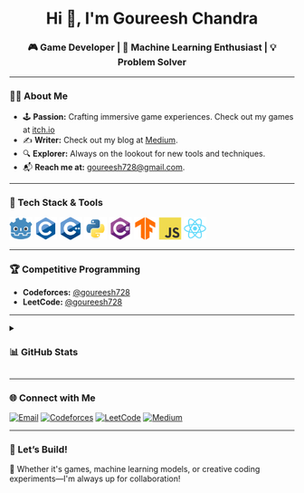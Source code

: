 

<h1 align="center">Hi 👾, I'm Goureesh Chandra</h1>
<h3 align="center">🎮 Game Developer | 🤖 Machine Learning Enthusiast | 💡 Problem Solver</h3>



---

### 👨‍💻 About Me
- 🕹️ **Passion:** Crafting immersive game experiences. Check out my games at [itch.io](https://herogo3241.itch.io/)  
- ✍️ **Writer:** Check out my blog at [Medium](https://medium.com/@goureesh728).  
- 🔍 **Explorer:** Always on the lookout for new tools and techniques.
- 📬 **Reach me at:** [goureesh728@gmail.com](mailto:goureesh728@gmail.com).  

---

### 🔧 Tech Stack & Tools
<p align="left">
  <img src="https://raw.githubusercontent.com/devicons/devicon/master/icons/godot/godot-original.svg" alt="Godot" width="40" height="40" />
  <img src="https://raw.githubusercontent.com/devicons/devicon/master/icons/c/c-original.svg" alt="C++" width="40" height="40" />
  <img src="https://raw.githubusercontent.com/devicons/devicon/master/icons/cplusplus/cplusplus-original.svg" alt="C++" width="40" height="40" />
  <img src="https://raw.githubusercontent.com/devicons/devicon/master/icons/python/python-original.svg" alt="Python" width="40" height="40" />
  <img src="https://raw.githubusercontent.com/devicons/devicon/master/icons/csharp/csharp-original.svg" alt="C#" width="40" height="40" />
  <img src="https://raw.githubusercontent.com/devicons/devicon/master/icons/tensorflow/tensorflow-original.svg" alt="TensorFlow" width="40" height="40" />
  <img src="https://raw.githubusercontent.com/devicons/devicon/master/icons/javascript/javascript-original.svg" alt="JavaScript" width="40" height="40" />
  <img src="https://raw.githubusercontent.com/devicons/devicon/master/icons/react/react-original.svg" alt="React" width="40" height="40" />
</p>

---

### 🏆 Competitive Programming
- **Codeforces:** [@goureesh728](https://codeforces.com/profile/goureesh728)  
- **LeetCode:** [@goureesh728](https://leetcode.com/u/goureesh728/)

---

<details> <summary> <h3> 📊 GitHub Stats</h3> </summary> 
<div align="center">
  <img src="https://github-readme-stats.vercel.app/api?username=Herogo3241&hide_title=false&hide_rank=false&show_icons=true&include_all_commits=true&count_private=true&disable_animations=false&theme=onedark&locale=en&hide_border=false&order=1" height="150" alt="stats graph"  />
  <img src="https://github-readme-stats.vercel.app/api/top-langs?username=Herogo3241&locale=en&hide_title=false&layout=compact&card_width=320&langs_count=5&theme=onedark&hide_border=false&order=2" height="150" alt="languages graph"  />
  <img src="https://streak-stats.demolab.com?user=Herogo3241&locale=en&mode=daily&theme=onedark&hide_border=false&border_radius=5&order=3" height="150" alt="streak graph"  />
  <!-- <img src="https://github-profile-trophy.vercel.app?username=Herogo3241&theme=dracula&column=-1&row=1&margin-w=8&margin-h=8&no-bg=false&no-frame=false&order=4" height="150" alt="trophy graph"  /> -->
  <img src="https://github-readme-activity-graph.vercel.app/graph?username=Herogo3241&radius=16&theme=monokai&area=true&order=5" height="300" alt="activity-graph graph"  />
</div>
</details>

---

### 🌐 Connect with Me
<p align="left">
  <a href="mailto:goureesh728@gmail.com"><img src="https://img.shields.io/badge/-Email-red?style=for-the-badge&logo=gmail&logoColor=white" alt="Email" /></a>
  <a href="https://codeforces.com/profile/goureesh728" target="_blank"><img src="https://img.shields.io/badge/Codeforces-1f8acb?style=for-the-badge&logo=codeforces&logoColor=white" alt="Codeforces" /></a>
  <a href="https://leetcode.com/u/goureesh728/" target="_blank"><img src="https://img.shields.io/badge/LeetCode-orange?style=for-the-badge&logo=leetcode&logoColor=white" alt="LeetCode" /></a>
  <a href="https://medium.com/@goureesh728" target="_blank"><img src="https://img.shields.io/badge/Medium-black?style=for-the-badge&logo=medium&logoColor=white" alt="Medium" /></a>
</p>

---

### 🎯 Let’s Build!
🚀 Whether it's games, machine learning models, or creative coding experiments—I'm always up for collaboration!  

